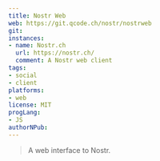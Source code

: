 ```yaml
---
title: Nostr Web
web: https://git.qcode.ch/nostr/nostrweb
git: 
instances:
- name: Nostr.ch
  url: https://nostr.ch/
  comment: A Nostr web client
tags:
- social
- client
platforms:
- web
license: MIT
progLang:
- JS
authorNPub:
---
```


> A web interface to Nostr.